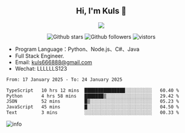 <h2 align="center"> Hi, I'm Kuls 👋 </h2>
<p align="center">
    <p align="center">
        <img src=" https://avatars.githubusercontent.com/u/42165104?s=460&u=5c7fbf0bce7d4b38a15a44676e6f64b529e47598&v=4"/>
    </p>
    <p align="center">
      <img src="https://img.shields.io/github/stars/hellokuls?style=social" alt="Github stars" />
      <img src="https://img.shields.io/github/followers/hellokuls?style=social" alt="Github followers" />
      <img src="https://visitor-badge.glitch.me/badge?page_id=hellokuls.readme" alt="vistors" />
    </p>
</p>

- Program Language：Python、Node.js、C#、Java
- Full Stack Engineer.
- Email: kuls666888@gmail.com
- Wechat: LLLLLLS123

<!--START_SECTION:waka-->

```txt
From: 17 January 2025 - To: 24 January 2025

TypeScript   10 hrs 12 mins  ███████████████░░░░░░░░░░   60.40 %
Python       4 hrs 58 mins   ███████▒░░░░░░░░░░░░░░░░░   29.42 %
JSON         52 mins         █▒░░░░░░░░░░░░░░░░░░░░░░░   05.23 %
JavaScript   45 mins         █░░░░░░░░░░░░░░░░░░░░░░░░   04.50 %
Text         3 mins          ░░░░░░░░░░░░░░░░░░░░░░░░░   00.33 %
```

<!--END_SECTION:waka-->

![info](https://github-readme-stats.vercel.app/api?username=hellokuls&show_icons=true&count_private=true&hide=prs&theme=default_repocard)


